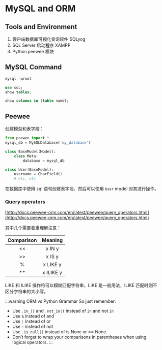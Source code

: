 # MySQL and ORM

## Tools and Environment

1. 客户端数据库可视化查询软件 SQLyog
2. SQL Server 启动程序 XAMPP
3. Python peewee 模块

## MySQL Command

```sql
mysql -uroot

use soc;
show tables;

show columns in [table name];
```


## Peewee

创建模型和表字段：

```py
from peewee import *
mysql_db = MySQLDatabase('my_database')

class BaseModel(Model):
    class Meta:
        database = mysql_db

class User(BaseModel):
    username = CharField()
    # etc, etc
```

在数据库中使用 sql 语句创建表字段，然后可以使用 `User` model 对其进行操作。

### Query operators

[http://docs.peewee-orm.com/en/latest/peewee/query_operators.html](http://docs.peewee-orm.com/en/latest/peewee/query_operators.html)


其中几个需要着重理解注意：

| Comparison |  Meaning  |
|:----------:|:---------:|
|     <<     |   x IN y  |
|     >>     |   x IS y  |
|      %     |  x LIKE y |
|     **     | x ILIKE y |

LIKE 和 ILIKE 操作符可以模糊匹配字符串，LIKE 是一般用法，ILIKE 匹配时则不区分字符串的大小写。

:::warning ORM vs Python Grammar
So just remember:

- Use `.in_()` and `.not_in()` instead of `in` and not `in`
- Use `&` instead of and
- Use `|` instead of or
- Use `~` instead of not
- Use `.is_null()` instead of is None or == None.
- Don’t forget to wrap your comparisons in parentheses when using logical operators.
:::